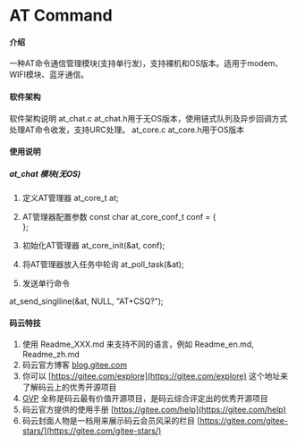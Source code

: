 # AT Command

#### 介绍
一种AT命令通信管理模块(支持单行发)，支持裸机和OS版本。适用于modem、WIFI模块、蓝牙通信。

#### 软件架构
软件架构说明
at_chat.c at_chat.h用于无OS版本，使用链式队列及异步回调方式处理AT命令收发，支持URC处理。
at_core.c at_core.h用于OS版本
#### 使用说明

##### at_chat 模块(无OS)

1.  定义AT管理器
    at_core_t at;  
	
2.  AT管理器配置参数
const char at_core_conf_t conf = { 	
};

3.  初始化AT管理器
at_core_init(&at, conf);

4.  将AT管理器放入任务中轮询
at_poll_task(&at);

5.  发送单行命令

at_send_singlline(&at, NULL, "AT+CSQ?");


#### 码云特技

1.  使用 Readme\_XXX.md 来支持不同的语言，例如 Readme\_en.md, Readme\_zh.md
2.  码云官方博客 [blog.gitee.com](https://blog.gitee.com)
3.  你可以 [https://gitee.com/explore](https://gitee.com/explore) 这个地址来了解码云上的优秀开源项目
4.  [GVP](https://gitee.com/gvp) 全称是码云最有价值开源项目，是码云综合评定出的优秀开源项目
5.  码云官方提供的使用手册 [https://gitee.com/help](https://gitee.com/help)
6.  码云封面人物是一档用来展示码云会员风采的栏目 [https://gitee.com/gitee-stars/](https://gitee.com/gitee-stars/)

